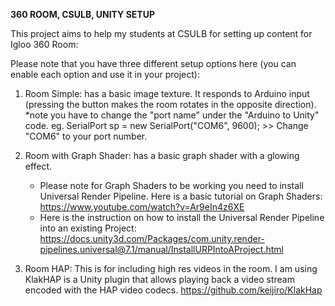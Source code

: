 
**360 ROOM, CSULB, UNITY SETUP**

This project aims to help my students at CSULB for setting up content for Igloo 360 Room:

Please note that you have three different setup options here (you can enable each option and use it in your project):

1. Room Simple:
    has a basic image texture. It responds to Arduino input (pressing the button makes the ​room rotates in the opposite direction). 
    *note you have to change the "port name" under the "Arduino to Unity" code. eg. SerialPort sp = new SerialPort("COM6", 9600); >> Change "COM6" to your port number.

2. Room with Graph Shader: 
    has a basic graph shader with a glowing effect. 
    * Please note for Graph Shaders to be working you need to install Universal Render Pipeline. Here is a basic tutorial on Graph Shaders: https://www.youtube.com/watch?v=Ar9eIn4z6XE
    * Here is the instruction on how to install the Universal Render Pipeline into an existing Project: https://docs.unity3d.com/Packages/com.unity.render-pipelines.universal@7.1/manual/InstallURPIntoAProject.html

3. Room HAP:
    This is for including high res videos in the room. I am using KlakHAP is a Unity plugin that allows playing back a video stream encoded with the HAP video codecs. https://github.com/keijiro/KlakHap
